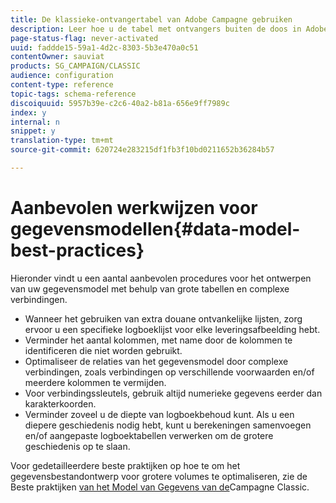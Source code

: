 ```yaml
---
title: De klassieke-ontvangertabel van Adobe Campagne gebruiken
description: Leer hoe u de tabel met ontvangers buiten de doos in Adobe Campagne Classic kunt gebruiken bij het ontwerpen van uw gegevensmodel.
page-status-flag: never-activated
uuid: faddde15-59a1-4d2c-8303-5b3e470a0c51
contentOwner: sauviat
products: SG_CAMPAIGN/CLASSIC
audience: configuration
content-type: reference
topic-tags: schema-reference
discoiquuid: 5957b39e-c2c6-40a2-b81a-656e9ff7989c
index: y
internal: n
snippet: y
translation-type: tm+mt
source-git-commit: 620724e283215df1fb3f10bd0211652b36284b57

---
```



# Aanbevolen werkwijzen voor gegevensmodellen{#data-model-best-practices}

Hieronder vindt u een aantal aanbevolen procedures voor het ontwerpen van uw gegevensmodel met behulp van grote tabellen en complexe verbindingen.

* Wanneer het gebruiken van extra douane ontvankelijke lijsten, zorg ervoor u een specifieke logboeklijst voor elke leveringsafbeelding hebt.
* Verminder het aantal kolommen, met name door de kolommen te identificeren die niet worden gebruikt.
* Optimaliseer de relaties van het gegevensmodel door complexe verbindingen, zoals verbindingen op verschillende voorwaarden en/of meerdere kolommen te vermijden.
* Voor verbindingssleutels, gebruik altijd numerieke gegevens eerder dan karakterkoorden.
* Verminder zoveel u de diepte van logboekbehoud kunt. Als u een diepere geschiedenis nodig hebt, kunt u berekeningen samenvoegen en/of aangepaste logboektabellen verwerken om de grotere geschiedenis op te slaan.

Voor gedetailleerdere beste praktijken op hoe te om het gegevensbestandontwerp voor grotere volumes te optimaliseren, zie de Beste praktijken [van het Model van Gegevens van de](https://helpx.adobe.com/campaign/kb/acc-data-model-best-practices.html)Campagne Classic.
